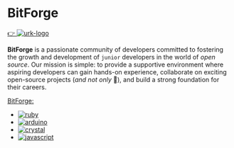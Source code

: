 # BitForge

[👉 ![urk-logo]](./README.ukr.md)

[urk-logo]: https://img.shields.io/badge/-ukr-blue?style=flat-square&logo=googletranslate&logoColor=%23000000&labelColor=%23FFD800&color=%230056B9&cacheSeconds=3600

**BitForge** is a passionate community of developers committed to fostering the growth and development of `junior` developers in the world of _open source_.
Our mission is simple: to provide a supportive environment where aspiring developers can gain hands-on experience, collaborate on exciting open-source projects (_and not only_ :monocle_face:), and build a strong foundation for their careers.

[BitForge:](https://github.com/bf-org)

- [![ruby]](https://github.com/bf-rb)
- [![arduino]](https://github.com/bf-arduino)
- [![crystal]](https://github.com/bf-cr)
- [![javascript]](https://github.com/bf-js)

[ruby]: https://img.shields.io/badge/Ruby-%23CC342D.svg?style=for-the-badge&logo=ruby&logoColor=white&cacheSeconds=3600

[arduino]: https://img.shields.io/badge/-Arduino-00979D?style=for-the-badge&logo=Arduino&logoColor=white&cacheSeconds=3600

[crystal]: https://img.shields.io/badge/Crystal-%23000000.svg?style=for-the-badge&logo=crystal&logoColor=white&cacheSeconds=3600

[javascript]: https://img.shields.io/badge/JavaScript-%23323330.svg?style=for-the-badge&logo=javascript&logoColor=%23F7DF1E&cacheSeconds=3600
